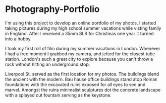 # Photography-Portfolio
I'm using this project to develop an online portfolio of my photos.  I started taking pictures during my high school summer vacations while visting family in England.  After I received a 35mm SLR for Christmas one year it turned into a hobby.

I took my first roll of film during my summer vacations in London.  Whenever I had a free moment I grabbed my camera, and jetted for the closest tube station.  London's such a great city to explore because you can't throw a rock without hitting an underground stop.

Liverpool St. served as the first location for my photos.  The buildings blend the ancient with the modern.  Bau hause office buildings stand atop Roman foundations with the excavated ruins exposed for all eyes to see and marvel.  Amongst the ruins minimalist sculptures dot the concrete landscape with a splayed out fountain serving as the keystone.              
